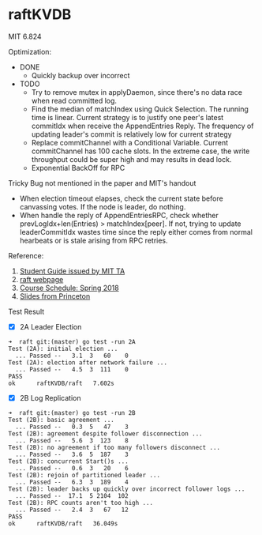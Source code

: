 # raftKVDB
MIT 6.824

Optimization:
- DONE
    - Quickly backup over incorrect
- TODO
    - Try to remove mutex in applyDaemon, since there's no data race when read committed log.
    - Find the median of matchIndex using Quick Selection. The running time is linear. Current strategy is to justify one peer's latest commitIdx when receive the AppendEntries Reply. The frequency of updating leader's commit is relatively low for current strategy 
    - Replace commitChannel with a Conditional Variable. Current commitChannel has 100 cache slots. In the extreme case, the write throughput could be super high and may results in dead lock.
    - Exponential BackOff for RPC

Tricky Bug not mentioned in the paper and MIT's handout
- When election timeout elapses, check the current state before canvassing votes. If the node is leader, do nothing.
- When handle the reply of AppendEntriesRPC, check whether prevLogIdx+len(Entries) \> matchIndex[peer]. If not, trying to update leaderCommitIdx wastes time since the reply either comes from normal hearbeats or is stale arising from RPC retries.

Reference:
1. [Student Guide issued by MIT TA](https://thesquareplanet.com/blog/students-guide-to-raft/)
2. [raft webpage](https://raft.github.io/)
3. [Course Schedule: Spring 2018](https://pdos.csail.mit.edu/6.824/schedule.html)
4. [Slides from Princeton](https://www.cs.princeton.edu/courses/archive/fall16/cos418/index.html)

Test Result
- [x] 2A Leader Election
```
➜  raft git:(master) go test -run 2A
Test (2A): initial election ...
  ... Passed --   3.1  3   60    0
Test (2A): election after network failure ...
  ... Passed --   4.5  3  111    0
PASS
ok      raftKVDB/raft   7.602s
```

- [x] 2B Log Replication
```
➜  raft git:(master) go test -run 2B
Test (2B): basic agreement ...
  ... Passed --   0.3  5   47    3
Test (2B): agreement despite follower disconnection ...
  ... Passed --   5.6  3  123    8
Test (2B): no agreement if too many followers disconnect ...
  ... Passed --   3.6  5  187    3
Test (2B): concurrent Start()s ...
  ... Passed --   0.6  3   20    6
Test (2B): rejoin of partitioned leader ...
  ... Passed --   6.3  3  189    4
Test (2B): leader backs up quickly over incorrect follower logs ...
  ... Passed --  17.1  5 2104  102
Test (2B): RPC counts aren't too high ...
  ... Passed --   2.4  3   67   12
PASS
ok      raftKVDB/raft   36.049s
```
